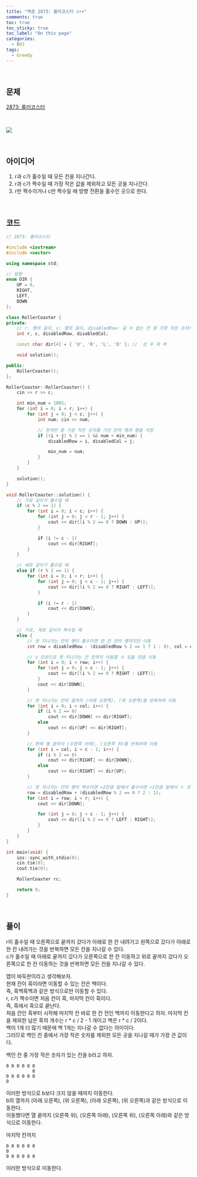 ```yaml
---
title: "백준 2873: 롤러코스터 c++"
comments: true
toc: true
toc_sticky: true
toc_label: "On this page"
categories:
  - BOJ
tags:
  - Greedy
---
```


<br>

## **문제**

[2873: 롤러코스터](https://www.acmicpc.net/problem/2873)

<br>

![](https://github.com/ljh37694/ljh37694.github.io/blob/main/_captures/Baekjoon2873.PNG?raw=true)

<br>

## **아이디어**
1. r과 c가 홀수일 때 모든 칸을 지나간다.
2. r과 c가 짝수일 때 가장 작은 값을 제외하고 모든 곳을 지나간다.
3. r만 짝수이거나 c만 짝수일 때 방향 전환을 홀수인 곳으로 한다.

<br>

## **코드**
``` c++
// 2873: 롤러코스터

#include <iostream>
#include <vector>

using namespace std;

// 방향
enum DIR {
	UP = 0,
	RIGHT,
	LEFT,
	DOWN
};

class RollerCoaster {
private:
	// r: 행의 길이, c: 열의 길이, disabledRow: 갈 수 없는 칸 중 가장 작은 숫자의 행, disabledCol: 갈 수 없는 칸 중 가장 작은 숫자의 열
	int r, c, disabledRow, disabledCol; 

	const char dir[4] = { 'U', 'R', 'L', 'D' }; //  상 우 좌 하

	void solution();

public:
	RollerCoaster();
};

RollerCoaster::RollerCoaster() {
	cin >> r >> c;

	int min_num = 1001;
	for (int i = 0; i < r; i++) {
		for (int j = 0; j < c; j++) {
			int num; cin >> num;

			// 흰색칸 중 가장 작은 숫자를 가진 칸의 행과 열을 저장
			if ((i + j) % 2 == 1 && num < min_num) {
				disabledRow = i, disabledCol = j;

				min_num = num;
			}
		}
	}

	solution();
}

void RollerCoaster::solution() {
	// 가로 길이가 홀수일 때
	if (c % 2 == 1) {
		for (int i = 0; i < c; i++) {
			for (int j = 0; j < r - 1; j++) {
				cout << dir[(i % 2 == 0 ? DOWN : UP)];
			}

			if (i != c - 1)
				cout << dir[RIGHT];
		}
	}

	// 세로 길이가 홀수일 때
	else if (r % 2 == 1) {
		for (int i = 0; i < r; i++) {
			for (int j = 0; j < c - 1; j++) {
				cout << dir[(i % 2 == 0 ? RIGHT : LEFT)];
			}

			if (i != r - 1)
				cout << dir[DOWN];
		}
	}

	// 가로, 세로 길이가 짝수일 때
	else {
		// 못 지나가는 칸의 행이 홀수이면 한 칸 전의 행까지만 이동
		int row = disabledRow - (disabledRow % 2 == 1 ? 1 : 0), col = disabledCol;

		// ⊐ 모양으로 못 지나가는 칸 전까지 이동할 수 있을 만큼 이동
		for (int i = 0; i < row; i++) {
			for (int j = 0; j < c - 1; j++) {
				cout << dir[(i % 2 == 0 ? RIGHT : LEFT)];
			}
			cout << dir[DOWN];
		}

		// 못 지나가는 칸의 열까지 (아래 오른쪽), (위 오른쪽)을 반복하며 이동
		for (int i = 0; i < col; i++) {
			if (i % 2 == 0)
				cout << dir[DOWN] << dir[RIGHT];
			else
				cout << dir[UP] << dir[RIGHT];
		}

		// 현재 열 끝까지 (오른쪽 아래), (오른쪽 위)를 반복하며 이동
		for (int i = col; i < c - 1; i++) {
			if (i % 2 == 0)
				cout << dir[RIGHT] << dir[DOWN];
			else
				cout << dir[RIGHT] << dir[UP];
		}

		// 못 지나가는 칸의 행이 짝수이면 +2만큼 밑에서 홀수이면 +1만큼 밑에서 ㄷ 모양으로 끝까지 이동
		row = disabledRow + (disabledRow % 2 == 0 ? 2 : 1);
		for (int i = row; i < r; i++) {
			cout << dir[DOWN];

			for (int j = 0; j < c - 1; j++) {
				cout << dir[(i % 2 == 0 ? LEFT : RIGHT)];
			}
		}
	}
}

int main(void) {
	ios::sync_with_stdio(0);
	cin.tie(0);
	cout.tie(0);

	RollerCoaster rc;

	return 0;
}
```

<br>

## **풀이**
r이 홀수일 때 오른쪽으로 끝까지 갔다가 아래로 한 칸 내려가고 왼쪽으로 갔다가 아래로 한 칸 내려가는 것을 반복하면 모든 칸을 지나갈 수 있다.   
c가 홀수일 때 아래로 끝까지 갔다가 오른쪽으로 한 칸 이동하고 위로 끝까지 갔다가 오른쪽으로 한 칸 이동하는 것을 반복하면 모든 칸을 지나갈 수 있다.   

맵이 바둑판이라고 생각해보자.   
현재 칸이 흑이라면 이동할 수 있는 칸은 백이다.   
즉, 흑백흑백과 같은 방식으로만 이동할 수 있다.   
r, c가 짝수이면 처음 칸이 흑, 마지막 칸이 흑이다.   
즉, 흑에서 흑으로 끝난다.   
처음 칸인 흑부터 시작해 마지막 칸 바로 한 칸 전인 백까지 이동한다고 하자. 
마지막 칸을 제외한 남은 흑의 개수는 r * c / 2 - 1 개이고 백은 r * c / 2이다.   
백이 1개 더 많기 때문에 백 1개는 지나갈 수 없다는 의미이다.   
그러므로 백인 칸 중에서 가장 작은 숫자를 제외한 모든 곳을 지나갈 때가 가장 큰 값이다.

백인 칸 중 가장 작은 숫자가 있는 칸을 b라고 하자.

    0 0 0 0 0 0   
              0
    0 0 0 0 0 0   
    0

이러한 방식으로 b보다 크지 않을 때까지 이동한다.   
b의 열까지 (아래 오른쪽), (위 오른쪽), (아래 오른쪽), (위 오른쪽)과 같은 방식으로 이동한다.   
이동했다면 열 끝까지 (오른쪽 위), (오른쪽 아래), (오른쪽 위), (오른쪽 아래)와 같은 방식으로 이동한다.   

마지막 칸까지

    0 0 0 0 0 0
    0
    0 0 0 0 0 0

이러한 방식으로 이동한다.